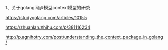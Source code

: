 1、关于golang同步模型context模型的研究

https://studygolang.com/articles/10155

https://zhuanlan.zhihu.com/p/381116234

http://p.agnihotry.com/post/understanding_the_context_package_in_golang/

